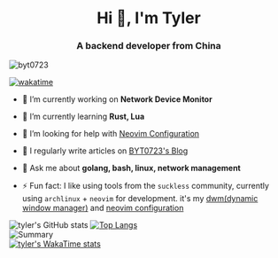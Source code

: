 <h1 align="center">Hi 👋, I'm Tyler</h1>
<h3 align="center">A backend developer from China</h3>

<img src="https://komarev.com/ghpvc/?username=byt0723&label=Profile%20views&color=0e75b6&style=flat" alt="byt0723" />

[![wakatime](https://wakatime.com/badge/user/79cdfe46-84dc-4e18-b07f-4098daab9bbd.svg)](https://wakatime.com/@79cdfe46-84dc-4e18-b07f-4098daab9bbd)

- 🔭 I’m currently working on **Network Device Monitor**

- 🌱 I’m currently learning **Rust, Lua**

- 🤝 I’m looking for help with [Neovim Configuration](https://github.com/BYT0723/nvim)

- 📝 I regularly write articles on [BYT0723's Blog](https://byt0723.xyz)

- 💬 Ask me about **golang, bash, linux, network management**

- ⚡ Fun fact: I like using tools from the `suckless` community, currently using `archlinux` + `neovim` for development. it's my [dwm(dynamic window manager)](https://github.com/BYT0723/dwm) and [neovim configuration](https://github.com/BYT0723/nvim)


![tyler's GitHub stats](https://github-readme-stats.vercel.app/api?username=BYT0723&show_icons=true)
[![Top Langs](https://github-readme-stats.vercel.app/api/top-langs/?username=BYT0723&layout=compact&exclude_repo=BYT0723,wallpapers,byt0723.github.io,dwm,st,nvim)](https://github.com/anuraghazra/github-readme-stats)  
![Summary](http://github-profile-summary-cards.vercel.app/api/cards/profile-details?username=BYT0723&theme=github)  
[![tyler's WakaTime stats](https://github-readme-stats.vercel.app/api/wakatime?username=BYT0723&layout=compact)](https://github.com/anuraghazra/github-readme-stats)  

